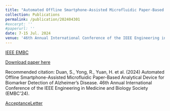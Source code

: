 ```yaml
---
title: "Automated Offline Smartphone-Assisted Microfluidic Paper-Based Analytical Device for Biomarker Detection of Alzheimer’s Disease"
collection: Publications
permalink: /publication/202404301
#excerpt: ''
#paperurl: ''
date: 7-15 Jul. 2024
venue: '46th Annual International Conference of the IEEE Engineering in Medicine and Biology Society (EMBC)'
---
```


[IEEE EMBC](https://embc.embs.org/2024/)

[Download paper here]()

Recommended citation: Duan, S., Yong, R., Yuan, H. et al. (2024) Automated Offline Smartphone-Assisted Microfluidic Paper-Based Analytical Device for Biomarker Detection of Alzheimer’s Disease. 46th Annual International Conference of the IEEE Engineering in Medicine and Biology Society (EMBC'24).

[AcceptanceLetter]()
